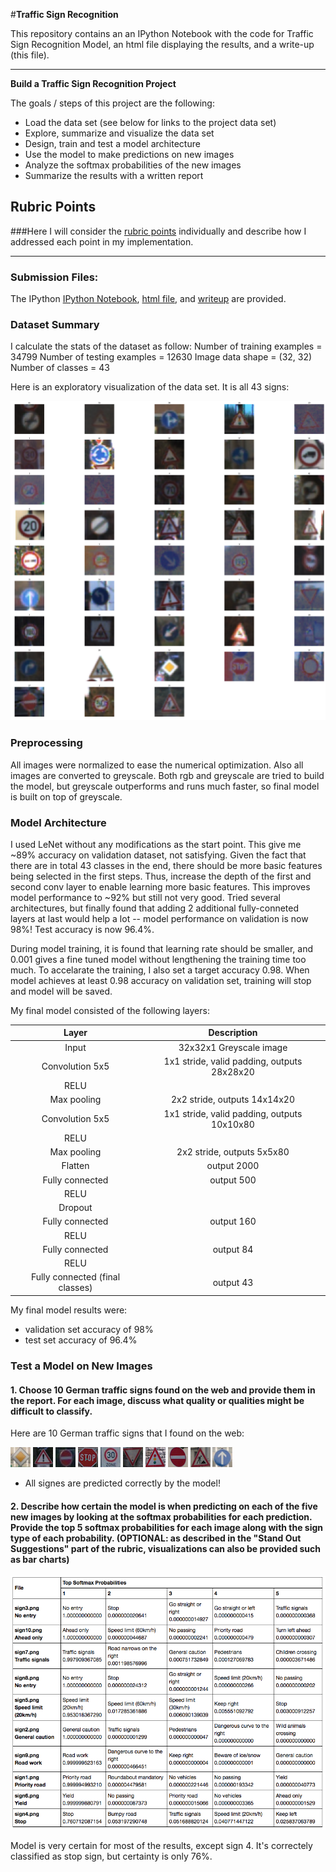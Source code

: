 #**Traffic Sign Recognition** 

This repository contains an an IPython Notebook with the code for Traffic Sign Recognition Model, an html file displaying the results, and a write-up (this file).

---

**Build a Traffic Sign Recognition Project**

The goals / steps of this project are the following:
* Load the data set (see below for links to the project data set)
* Explore, summarize and visualize the data set
* Design, train and test a model architecture
* Use the model to make predictions on new images
* Analyze the softmax probabilities of the new images
* Summarize the results with a written report


## Rubric Points
###Here I will consider the [rubric points](https://review.udacity.com/#!/rubrics/481/view) individually and describe how I addressed each point in my implementation.  

---
### Submission Files:
The IPython [IPython Notebook](https://github.com/jingxia/CarND-Traffic-Sign-Classifier-Project/blob/master/Traffic_Sign_Classifier.ipynb), [html file](https://github.com/jingxia/CarND-Traffic-Sign-Classifier-Project/blob/master/Traffic_Sign_Classifier.html), and [writeup](https://github.com/jingxia/CarND-Traffic-Sign-Classifier-Project/blob/master/writeup_template.md) are provided.

### Dataset Summary
I calculate the stats of the dataset as follow:
Number of training examples = 34799
Number of testing examples = 12630
Image data shape = (32, 32)
Number of classes = 43


Here is an exploratory visualization of the data set. It is all 43 signs:

![alt text](./img/desc1.png "descriptive plot")


### Preprocessing
All images were normalized to ease the numerical optimization. Also all images are converted to greyscale. Both rgb and greyscale are tried to build the model, but greyscale outperforms and runs much faster, so final model is built on top of greyscale. 


### Model Architecture
I used LeNet without any modifications as the start point. This give me ~89% accuracy on validation dataset, not satisfying. Given the fact that there are in total 43 classes in the end, there should be more basic features being selected in the first steps. Thus, increase the depth of the first and second conv layer to enable learning more basic features. This improves model performance to ~92% but still not very good. Tried several architectures, but finally found that adding 2 additional fully-conneted layers at last would help a lot -- model performance on validation is now 98%! Test accuracy is now 96.4%. 

During model training, it is found that learning rate should be smaller, and 0.001 gives a fine tuned model without lengthening the training time too much. To accelarate the training, I also set a target accuracy 0.98. When model achieves at least 0.98 accuracy on validation set, training will stop and model will be saved. 


My final model consisted of the following layers:

| Layer         		|     Description	        					| 
|:---------------------:|:---------------------------------------------:| 
| Input         		| 32x32x1 Greyscale image   							| 
| Convolution 5x5     	| 1x1 stride, valid padding, outputs 28x28x20 	|
| RELU					|												|
| Max pooling	      	| 2x2 stride,  outputs 14x14x20 				|
| Convolution 5x5     	| 1x1 stride, valid padding, outputs 10x10x80 	|
| RELU					|												|
| Max pooling	      	| 2x2 stride,  outputs 5x5x80 				|
| Flatten		| output 2000        									|
| Fully connected		| output 500        									|
| RELU					|												|
| Dropout					|												|
| Fully connected		| output 160        									|
| RELU					|												|
| Fully connected		| output 84        									|
| RELU					|												|
| Fully connected (final classes)		| output 43        									|


My final model results were:
* validation set accuracy of 98% 
* test set accuracy of 96.4%


### Test a Model on New Images

#### 1. Choose 10 German traffic signs found on the web and provide them in the report. For each image, discuss what quality or qualities might be difficult to classify.

Here are 10 German traffic signs that I found on the web:

![alt text](./new_signs/sign1.png) 
![alt text](./new_signs/sign2.png) 
![alt text](./new_signs/sign3.png) 
![alt text](./new_signs/sign4.png) 
![alt text](./new_signs/sign5.png) 
![alt text](./new_signs/sign6.png) 
![alt text](./new_signs/sign7.png) 
![alt text](./new_signs/sign8.png) 
![alt text](./new_signs/sign9.png) 
![alt text](./new_signs/sign10.png) 

* All signes are predicted correctly by the model!


#### 2. Describe how certain the model is when predicting on each of the five new images by looking at the softmax probabilities for each prediction. Provide the top 5 softmax probabilities for each image along with the sign type of each probability. (OPTIONAL: as described in the "Stand Out Suggestions" part of the rubric, visualizations can also be provided such as bar charts)

![alt text](./img/pred.png) 

Model is very certain for most of the results, except sign 4. It's correctely classified as stop sign, but certainty is only 76%. 
